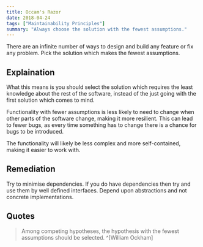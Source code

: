 ```yaml
---
title: Occam's Razor
date: 2018-04-24
tags: ["Maintainability Principles"]
summary: "Always choose the solution with the fewest assumptions."
---
```


There are an infinite number of ways to design and build any feature or fix any
problem. Pick the solution which makes the fewest assumptions.

## Explaination

What this means is you should select the solution which requires the least
knowledge about the rest of the software, instead of the just going with the
first solution which comes to mind.

Functionality with fewer assumptions is less likely to need to change when other
parts of the software change, making it more resilient. This can lead to fewer
bugs, as every time something has to change there is a chance for bugs to be
introduced.

The functionality will likely be less complex and more self-contained, making it
easier to work with.

## Remediation

Try to minimise dependencies. If you do have dependencies then try and use them
by well defined interfaces. Depend upon abstractions and not concrete
implementations.

## Quotes

> Among competing hypotheses, the hypothesis with the fewest assumptions should
be selected. ^[William Ockham]